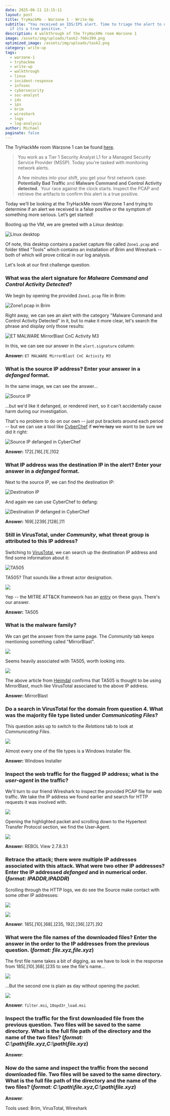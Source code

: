 ```yaml
---
date: 2025-06-11 13:15:11
layout: post
title: TryHackMe - Warzone 1 - Write-Up
subtitle: "You received an IDS/IPS alert. Time to triage the alert to determine
  if its a true positive. "
description: A walkthrough of the TryHackMe room Warzone 1
image: /assets/img/uploads/task2-760x399.png
optimized_image: /assets/img/uploads/task2.png
category: write-up
tags:
  - warzone-1
  - tryhackme
  - write-up
  - walkthrough
  - linux
  - incident-response
  - infosec
  - cybersecurity
  - soc-analyst
  - ids
  - ips
  - brim
  - wireshark
  - logs
  - log-analysis
author: Michael
paginate: false
---
```

The TryHackMe room Warzone 1 can be found [here](https://tryhackme.com/r/room/warzoneone).

> You work as a Tier 1 Security Analyst L1 for a Managed Security Service Provider (MSSP). Today you're tasked with monitoring network alerts.
>
> A few minutes into your shift, you get your first network case: **Potentially Bad Traffic** and **Malware Command and Control Activity detected**.  Your race against the clock starts. Inspect the PCAP and retrieve the artifacts to confirm this alert is a true positive. 

Today we’ll be looking at the TryHackMe room Warzone 1 and trying to determine if an alert we received is a false positive or the symptom of something more serious. Let’s get started!

Booting up the VM, we are greeted with a Linux desktop:

![Linux desktop](/assets/img/uploads/initial-desktop.png "Linux desktop")

Of note, this desktop contains a packet capture file called `Zone1.pcap` and folder titled "Tools" which contains an installation of Brim and Wireshark -- both of which will prove critical in our log analysis.

Let's look at our first challenge question.

### **What was the alert signature for *Malware Command and Control Activity Detected*?**

We begin by opening the provided `Zone1.pcap` file in Brim:

![Zone1.pcap in Brim](/assets/img/uploads/zone1.pcap.png "Zone1.pcap in Brim")

Right away, we can see an alert with the category "Malware Command and Control Activity Detected" in it, but to make it more clear, let's search the phrase and display only those results:

![ET MALWARE MirrorBlast CnC Activity M3](/assets/img/uploads/et-malware-mirrorblast-cnc-activity-m3.png "ET MALWARE MirrorBlast CnC Activity M3")

In this, we can see our answer in the `alert.signature` column:

**Answer:** `ET MALWARE MirrorBlast CnC Activity M3`

### **What is the source IP address? Enter your answer in a *defanged* format.** 

In the same image, we can see the answer...

![Source IP](/assets/img/uploads/src_ip.png "Source IP")

...but we'd like it defanged, or rendered inert, so it can't accidentally cause harm during our investigation. 

 That's no problem to do on our own -- just put brackets around each period -- but we can use a tool like [CyberChef](https://cyberchef.org/#recipe=Defang_IP_Addresses()) if ~~we're lazy~~ we want to be sure we did it right:

![Source IP defanged in CyberChef](/assets/img/uploads/src_ip-cyberchef-defanged.png "Source IP defanged in CyberChef")

**Answer:** 172\[.]16\[.]1\[.]102

### **What IP address was the destination IP in the alert? Enter your answer in a *defanged* format.**

Next to the source IP, we can find the destination IP:

![Destination IP](/assets/img/uploads/dest_ip.png "Destination IP")

And again we can use CyberChef to defang:

![Destination IP defanged in CyberChef](/assets/img/uploads/dest_ip-cyberchef-defanged.png "Destination IP defanged in CyberChef")

**Answer:** 169\[.]239\[.]128\[.]11

### **Still in VirusTotal, under *Community*, what threat group is attributed to this IP address?**

Switching to [VirusTotal](www.virustotal.com), we can search up the destination IP address and find some information about it:

![TA505](/assets/img/uploads/threat-group-on-virustotal-ta505.png "TA505")

TA505?  That sounds like a threat actor designation.

![](/assets/img/uploads/ta505-mitre-att-ck-.png)

Yep -- the MITRE ATT&CK framework has an [entry](https://attack.mitre.org/groups/G0092/) on these guys.  There's our answer.

**Answer:** TA505

### **What is the malware family?**

We can get the answer from the same page.  The *Community* tab keeps mentioning something called "MirrorBlast".

![](/assets/img/uploads/mirrorblast.png)

Seems heavily associated with TA505, worth looking into.

![](/assets/img/uploads/heimdal-mirrorblast-ta505.png)

The above article from [Heimdal](https://heimdalsecurity.com/blog/mirrorblast-the-new-phishing-campaign-targeting-financial-organizations/) confirms that TA505 is thought to be using MirrorBlast, much like VirusTotal associated to the above IP address. 

**Answer:** MirrorBlast

### **Do a search in VirusTotal for the domain from question 4. What was the majority file type listed under *Communicating Files*?**

This question asks up to switch to the *Relations* tab to look at *Communicating Files*.

![](/assets/img/uploads/communicating-files.png)

Almost every one of the file types is a Windows Installer file.

**Answer:** Windows Installer

### **Inspect the web traffic for the flagged IP address; what is the *user-agent* in the traffic?**

We'll turn to our friend Wireshark to inspect the provided PCAP file for web traffic.  We take the IP address we found earlier and search for HTTP requests it was involved with.

![](/assets/img/uploads/wireshark-1.png)

Opening the highlighted packet and scrolling down to the Hypertext Transfer Protocol section, we find the User-Agent.

![](/assets/img/uploads/wireshark-2.png)

**Answer:** REBOL View 2.7.8.3.1

### **Retrace the attack; there were multiple IP addresses associated with this attack. What were two other IP addresses? Enter the IP addressed *defanged* and in numerical order. (*format: IPADDR,IPADDR*)**

Scrolling through the HTTP logs, we do see the Source make contact with some other IP addresses:

![](/assets/img/uploads/wireshark-185.png)

![](/assets/img/uploads/wireshark-192.png)

**Answer**: 185\[.]10\[.]68\[.]235, 192\[.]36\[.]27\[.]92

### **What were the file names of the downloaded files? Enter the answer in the order to the IP addresses from the previous question. (*format: file.xyz,file.xyz*)**

The first file name takes a bit of digging, as we have to look in the response from 185\[.]10\[.]68\[.]235 to see the file's name...

![](/assets/img/uploads/filter.png)

...But the second one is plain as day without opening the packet.

![](/assets/img/uploads/10opd3r.png)

**Answer**: `filter.msi`, `10opd3r_load.msi`

### Inspect the traffic for the first downloaded file from the previous question. Two files will be saved to the same directory. What is the full file path of the directory and the name of the two files? (*format: C:\path\file.xyz,C:\path\file.xy*z)



**Answer**:

### **Now do the same and inspect the traffic from the second downloaded file. Two files will be saved to the same directory. What is the full file path of the directory and the name of the two files? (*format: C:\path\file.xyz,C:\path\file.xyz*)**

**Answer**:

Tools used: Brim, VirusTotal, Wireshark